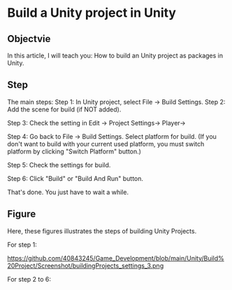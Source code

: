 # Build a Unity project in Unity
## Objectvie

In this article, I will teach you:
How to build an Unity project as packages in Unity.

## Step
The main steps:
Step 1:
In Unity project, select File -> Build Settings.
Step 2:
Add the scene for build (if NOT added).

Step 3:
Check the setting in Edit -> Project Settings-> Player-> <Platform>

Step 4:
Go back to File -> Build Settings.
Select platform for build. 
(If you don't want to build with your current used platform, you must switch platform by clicking "Switch Platform" button.)

Step 5:
Check the settings for build.

Step 6:
Click "Build" or "Build And Run" button.

That's done. You just have to wait a while.

## Figure
Here, these figures illustrates the steps of building Unity Projects.

For step 1:
  
https://github.com/40843245/Game_Development/blob/main/Unity/Build%20Project/Screenshot/buildingProjects_settings_3.png
  
 For step 2 to 6:
 

